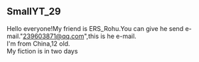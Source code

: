 ## SmallYT_29
Hello everyone!My friend is ERS_Rohu.You can give he send e-mail."239603871@qq.com",this is he e-mail.    
I'm from China,12 old.  
My fiction is in two days  
